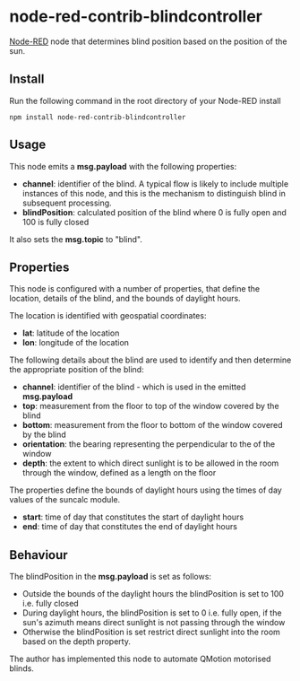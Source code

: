 # node-red-contrib-blindcontroller
<a href="http://nodered.org" target="_new">Node-RED</a> node that determines blind position based on the position of the sun.

Install
-------

Run the following command in the root directory of your Node-RED install

    npm install node-red-contrib-blindcontroller

Usage
-----

This node emits a <b>msg.payload</b> with the following properties:
* <b>channel</b>: identifier of the blind.  A typical flow is likely to include multiple instances of this node, and this is the mechanism to distinguish blind in subsequent processing.
* <b>blindPosition</b>: calculated position of the blind where 0 is fully open and 100 is fully closed

It also sets the <b>msg.topic</b> to "blind".

Properties
----------

This node is configured with a number of properties, that define the location, details of the blind, and the bounds of daylight hours.

The location is identified with geospatial coordinates:
* <b>lat</b>: latitude of the location
* <b>lon</b>: longitude of the location

The following details about the blind are used to identify and then determine the appropriate position of the blind:
* <b>channel</b>: identifier of the blind - which is used in the emitted <b>msg.payload</b>
* <b>top</b>: measurement from the floor to top of the window covered by the blind
* <b>bottom</b>: measurement from the floor to bottom of the window covered by the blind
* <b>orientation</b>: the bearing representing the perpendicular to the of the window
* <b>depth</b>: the extent to which direct sunlight is to be allowed in the room through the window, defined as a length on the floor

The properties define the bounds of daylight hours using the times of day values of the suncalc module.
* <b>start</b>: time of day that constitutes the start of daylight hours
* <b>end</b>: time of day that constitutes the end of daylight hours

Behaviour
---------

The blindPosition in the <b>msg.payload</b> is set as follows:
* Outside the bounds of the daylight hours the blindPosition is set to 100 i.e. fully closed
* During daylight hours, the blindPosition is set to 0 i.e. fully open, if the sun's azimuth means direct sunlight is not passing through the window
* Otherwise the blindPosition is set restrict direct sunlight into the room based on the depth property.

The author has implemented this node to automate QMotion motorised blinds.